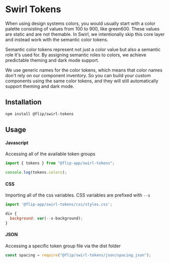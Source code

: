 # Swirl Tokens

When using design systems colors, you would usually start with a color palette consisting of values from 100 to 900, like green600. These values are static and are not themable. In Swirl, we intentionally skip this core layer and instead work with the semantic color tokens.

Semantic color tokens represent not just a color value but also a semantic role it's used for. By assigning semantic roles to colors, we achieve predictable theming and dark mode support.

We use generic names for the color tokens, which means that color names don't rely on our component inventory. So you can build your custom components using the same color tokens, and they will still automatically support theming and dark mode.

## Installation

```bash
npm install @flip/swirl-tokens
```

## Usage

#### Javascript

Accessing all of the available token groups

```js
import { tokens } from "@flip-app/swirl-tokens";

console.log(tokens.colors);
```

#### CSS

Importing all of the css variables. CSS variables are prefixed with `--s`

```js
import '@flip-app/swirl-tokens/css/styles.css';

div {
  background: var(--s-background);
}
```

#### JSON

Accessing a specific token group file via the dist folder

```js
const spacing = require("@flip/swirl-tokens/json/spacing.json");
```
